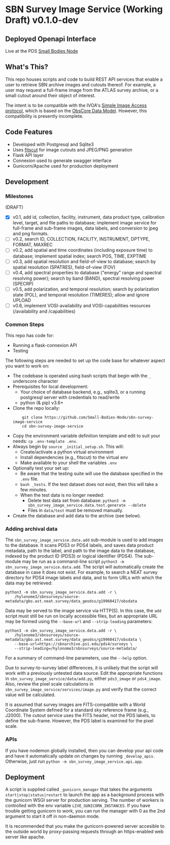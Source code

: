# SBN Survey Image Service (Working Draft) v0.1.0-dev

## Deployed Openapi Interface

Live at the PDS [Small Bodies Node](https://)

## What's This?

This repo houses scripts and code to build REST API services that enable a user to retrieve SBN archive images and cutouts thereof. For example, a user may request a full-frame image from the ATLAS survey archive, or a small cutout around their object of interest.

The intent is to be compatible with the IVOA's [Simple Image Access protocol](https://www.ivoa.net/documents/SIA/), which is based on the [ObsCore Data Model](https://www.ivoa.net/documents/ObsCore/20111028/).  However, this compatibility is presently incomplete.

## Code Features

- Developed with Postgresql and Sqlite3
- Uses [fitscut](https://github.com/spacetelescope/fitscut) for image cutouts and JPEG/PNG generation
- Flask API layer
- Connexion used to generate swagger interface
- Gunicorn/Apache used for production deployment

## Development

### Milestones

(DRAFT)

- [x] v0.1, add id, collection, facility, instrument, data product type, calibration level, target, and file paths to database; implement image service for full-frame and sub-frame images, data labels, and conversion to jpeg and png formats.
- [ ] v0.2, search ID, COLLECTION, FACILITY, INSTRUMENT, DPTYPE, FORMAT, MAXREC
- [ ] v0.2, add spatial and time coordinates (including exposure time) to database; implement spatial index; search POS, TIME, EXPTIME
- [ ] v0.3, add spatial resolution and field-of-view to database; search by spatial resolution (SPATRES), field-of-view (FOV)
- [ ] v0.4, add spectral properties to database ("energy" range and spectral resolving power); search by band (BAND), spectral resolving power (SPECRP)
- [ ] v0.5, add polarization, and temporal resolution; search by polarization state (POL), and temporal resolution (TIMERES); allow and ignore UPLOAD
- [ ] v0.6, implement VOSI-availability and VOSI-capabilities resources (/availability and /capabilities)

### Common Steps

This repo has code for:

- Running a flask-connexion API
- Testing

The following steps are needed to set up the code base for whatever aspect you want to work on:

- The codebase is operated using bash scripts that begin with the `_` underscore character
- Prerequisites for local development:
  - Your choice of database backend, e.g., sqlite3, or a running postgresql server with credentials to read/write
  - python (& pip) v3.6+
- Clone the repo locally:
  ```
      git clone https://github.com/Small-Bodies-Node/sbn-survey-image-service
      cd sbn-survey-image-service
  ```
- Copy the environment variable definition template and edit to suit your needs: `cp .env-template .env`.
- Always begin by `source _initial_setup.sh`. This will:
  - Create/activate a python virtual environment
  - Install dependencies (e.g., fitscut) to the virtual env
  - Make available to your shell the variables `.env`
- Optionally test your set up:
  - Be aware that the testing suite will use the database specified in the `.env` file.
  - `bash _tests`.  If the test dataset does not exist, then this will take a few minutes.
  - When the test data is no longer needed:
    - Delete test data set from database: `python3 -m sbn_survey_image_service.data.test.generate --delete`
    - Files in `data/test` must be removed manually.
- Create the database and add data to the archive (see below).

### Adding archival data

The `sbn_survey_image_service.data.add` sub-module is used to add images to the database.  It scans PDS3 or PDS4 labels, and saves data product metadata, path to the label, and path to the image data to the database, indexed by the product ID (PDS3) or logical identifier (PDS4).  The sub-module may be run as a command-line script `python3 -m sbn_survey_image_service.data.add`.  The script will automatically create the database in case it does not exist.  For example, to search a NEAT survey directory for PDS4 image labels and data, and to form URLs with which the data may be retrieved:
```
python3 -m sbn_survey_image_service.data.add -r \
    /hylonome3/sbnsurveys/source-metadata/gbo.ast.neat.survey/data_geodss/g19960417/obsdata
```

Data may be served to the image service via HTTP(S).  In this case, the `add` script must still be run on locally accessible files, but an appropriate URL may be formed using the `--base-url` and `--strip-leading` parameters:
```
python3 -m sbn_survey_image_service.data.add -r \
    /hylonome3/sbnsurveys/source-metadata/gbo.ast.neat.survey/data_geodss/g19960417/obsdata \
    --base-url=https://sbnarchive.psi.edu/pds4/surveys \
    --strip-leading=/hylonome3/sbnsurveys/source-metadata/
```

For a summary of command-line parameters, use the `--help` option.

Due to survey-to-survey label differences, it is unlikely that the script will work with a previously untested data source.  Edit the appropriate functions in `sbn_survey_image_service/data/add.py`, either `pds3_image` or `pds4_image`.  Also, review the pixel scale calculations in `sbn_survey_image_service/services/image.py` and verify that the correct value will be calculated.

It is assumed that survey images are FITS-compatible with a World Coordinate System defined for a standard sky reference frame (e.g., J2000).  The cutout service uses the FITS header, not the PDS labels, to define the sub-frame.  However, the PDS label is examined for the pixel scale.

### APIs

If you have nodemon globally installed, then you can develop your api code and have it automatically update on changes by running `_develop_apis`. Otherwise, just run `python -m sbn_survey_image_service.api.app`.

## Deployment

A script is supplied called `_gunicorn_manager` that takes the arguments `start|stop|status|restart` to launch the app as a background process with the gunicorn WSGI server for production serving. The number of workers is controlled with the env variable `LIVE_GUNICORN_INSTANCES`. If you have trouble getting gunicorn to work, you can run the manager with 0 as the 2nd argument to start it off in non-daemon mode.

It is recommended that you make the gunicorn-powered server accesible to the outside world by proxy-passing requests through an https-enabled web server like apache.
